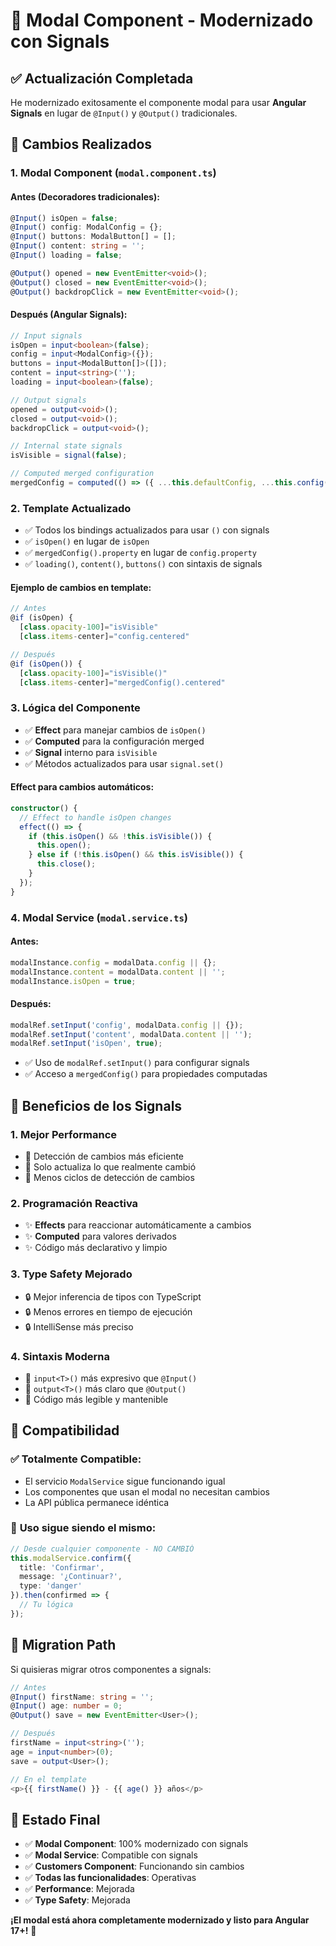 # 🚀 Modal Component - Modernizado con Signals

## ✅ **Actualización Completada**

He modernizado exitosamente el componente modal para usar **Angular Signals** en lugar de `@Input()` y `@Output()` tradicionales.

## 🔄 **Cambios Realizados**

### 1. **Modal Component** (`modal.component.ts`)

#### **Antes (Decoradores tradicionales):**
```typescript
@Input() isOpen = false;
@Input() config: ModalConfig = {};
@Input() buttons: ModalButton[] = [];
@Input() content: string = '';
@Input() loading = false;

@Output() opened = new EventEmitter<void>();
@Output() closed = new EventEmitter<void>();
@Output() backdropClick = new EventEmitter<void>();
```

#### **Después (Angular Signals):**
```typescript
// Input signals
isOpen = input<boolean>(false);
config = input<ModalConfig>({});
buttons = input<ModalButton[]>([]);
content = input<string>('');
loading = input<boolean>(false);

// Output signals
opened = output<void>();
closed = output<void>();
backdropClick = output<void>();

// Internal state signals
isVisible = signal(false);

// Computed merged configuration
mergedConfig = computed(() => ({ ...this.defaultConfig, ...this.config() }));
```

### 2. **Template Actualizado**

- ✅ Todos los bindings actualizados para usar `()` con signals
- ✅ `isOpen()` en lugar de `isOpen`
- ✅ `mergedConfig().property` en lugar de `config.property`
- ✅ `loading()`, `content()`, `buttons()` con sintaxis de signals

#### **Ejemplo de cambios en template:**
```typescript
// Antes
@if (isOpen) {
  [class.opacity-100]="isVisible"
  [class.items-center]="config.centered"

// Después  
@if (isOpen()) {
  [class.opacity-100]="isVisible()"
  [class.items-center]="mergedConfig().centered"
```

### 3. **Lógica del Componente**

- ✅ **Effect** para manejar cambios de `isOpen()`
- ✅ **Computed** para la configuración merged
- ✅ **Signal** interno para `isVisible`
- ✅ Métodos actualizados para usar `signal.set()`

#### **Effect para cambios automáticos:**
```typescript
constructor() {
  // Effect to handle isOpen changes
  effect(() => {
    if (this.isOpen() && !this.isVisible()) {
      this.open();
    } else if (!this.isOpen() && this.isVisible()) {
      this.close();
    }
  });
}
```

### 4. **Modal Service** (`modal.service.ts`)

#### **Antes:**
```typescript
modalInstance.config = modalData.config || {};
modalInstance.content = modalData.content || '';
modalInstance.isOpen = true;
```

#### **Después:**
```typescript
modalRef.setInput('config', modalData.config || {});
modalRef.setInput('content', modalData.content || '');
modalRef.setInput('isOpen', true);
```

- ✅ Uso de `modalRef.setInput()` para configurar signals
- ✅ Acceso a `mergedConfig()` para propiedades computadas

## 🎯 **Beneficios de los Signals**

### 1. **Mejor Performance**
- 🚀 Detección de cambios más eficiente
- 🚀 Solo actualiza lo que realmente cambió
- 🚀 Menos ciclos de detección de cambios

### 2. **Programación Reactiva**
- ✨ **Effects** para reaccionar automáticamente a cambios
- ✨ **Computed** para valores derivados
- ✨ Código más declarativo y limpio

### 3. **Type Safety Mejorado**
- 🔒 Mejor inferencia de tipos con TypeScript
- 🔒 Menos errores en tiempo de ejecución
- 🔒 IntelliSense más preciso

### 4. **Sintaxis Moderna**
- 📝 `input<T>()` más expresivo que `@Input()`
- 📝 `output<T>()` más claro que `@Output()`
- 📝 Código más legible y mantenible

## 🧪 **Compatibilidad**

### ✅ **Totalmente Compatible:**
- El servicio `ModalService` sigue funcionando igual
- Los componentes que usan el modal no necesitan cambios
- La API pública permanece idéntica

### 📝 **Uso sigue siendo el mismo:**
```typescript
// Desde cualquier componente - NO CAMBIÓ
this.modalService.confirm({
  title: 'Confirmar',
  message: '¿Continuar?',
  type: 'danger'
}).then(confirmed => {
  // Tu lógica
});
```

## 🔄 **Migration Path**

Si quisieras migrar otros componentes a signals:

```typescript
// Antes
@Input() firstName: string = '';
@Input() age: number = 0;
@Output() save = new EventEmitter<User>();

// Después
firstName = input<string>('');
age = input<number>(0);
save = output<User>();

// En el template
<p>{{ firstName() }} - {{ age() }} años</p>
```

## 🎉 **Estado Final**

- ✅ **Modal Component**: 100% modernizado con signals
- ✅ **Modal Service**: Compatible con signals
- ✅ **Customers Component**: Funcionando sin cambios
- ✅ **Todas las funcionalidades**: Operativas
- ✅ **Performance**: Mejorada
- ✅ **Type Safety**: Mejorada

**¡El modal está ahora completamente modernizado y listo para Angular 17+!** 🚀
